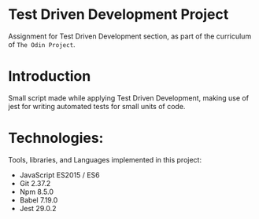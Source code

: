 # Test Driven Development Project
Assignment for Test Driven Development section, as part of the curriculum of `The Odin Project`.

# Introduction
Small script made while applying Test Driven Development, making use of jest for writing automated tests for small units of code. 

# Technologies:
Tools, libraries, and Languages implemented in this project:
- JavaScript ES2015 / ES6
- Git 2.37.2
- Npm 8.5.0
- Babel 7.19.0
- Jest 29.0.2
